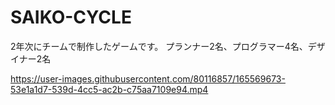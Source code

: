 # SAIKO-CYCLE
2年次にチームで制作したゲームです。
プランナー2名、プログラマー4名、デザイナー2名

https://user-images.githubusercontent.com/80116857/165569673-53e1a1d7-539d-4cc5-ac2b-c75aa7109e94.mp4

